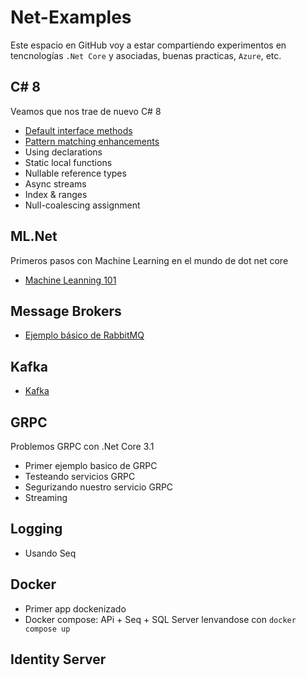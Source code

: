 # Net-Examples

Este espacio en GitHub voy a estar compartiendo experimentos en tencnologías `.Net Core` y asociadas, buenas practicas, `Azure`, etc.

## C# 8

Veamos que nos trae de nuevo C# 8

* [Default interface methods](./csharp-8/InterfaceDefaultMethods.md)
* [Pattern matching enhancements](./csharp-8/InterfaceDefaultMethods.md)
* Using declarations
* Static local functions
* Nullable reference types
* Async streams
* Index & ranges
* Null-coalescing assignment

## ML.Net

Primeros pasos con Machine Learning en el mundo de dot net core

* [Machine Leanning 101](./ml.net/README.md)

## Message Brokers

* [Ejemplo básico de RabbitMQ](./mesage-brokers/rabbit-mq/README.md)

## Kafka

* [Kafka](./kafka/Readme.md)

## GRPC

Problemos GRPC con .Net Core 3.1

* Primer ejemplo basico de GRPC
* Testeando servicios GRPC
* Segurizando nuestro servicio GRPC
* Streaming

## Logging

* Usando Seq

## Docker

* Primer app dockenizado
* Docker compose: APi + Seq + SQL Server lenvandose con `docker compose up`

## Identity Server